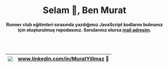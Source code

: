 <h1 align="center">Selam 👋, Ben Murat</h1>
<h4 align="center">Runner club eğitimleri sırasında yazdığımız JavaScript kodlarını bulmanız için oluşturulmuş repodasınız. Sorularınız olursa <a href="mailto:murat.yilmaz@felece.com">mail adresim</a>.</h4>
<br>
<br>
<div align="center">

| <img src="https://img.shields.io/badge/LinkedIn-0077B5?style=for-the-badge&logo=linkedin&logoColor=white" /> | www.linkedin.com/in/MuratYillmaz 🤙 |
| ------------------------------------------------------------ | --------------------------------- |

</div>
